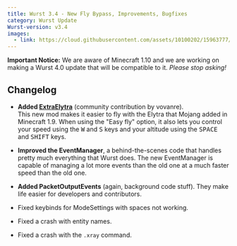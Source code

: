 ```yaml
---
title: Wurst 3.4 - New Fly Bypass, Improvements, Bugfixes
category: Wurst Update
Wurst-version: v3.4
images:
  - link: https://cloud.githubusercontent.com/assets/10100202/15963777/dd2ff482-2f14-11e6-83ac-441ad3dcb47a.jpg
---
```

<div class="ribbed-amber padding10">
<p class="bg-white padding10 no-margin">
<strong>Important Notice:</strong>
We are aware of Minecraft 1.10 and we are working on making a Wurst 4.0 update that will be compatible to it.
<em>Please stop asking!</em>
</p>
</div>

## Changelog

- **Added [ExtraElytra](/wiki/Mods/ExtraElytra)** (community contribution by vovanre).  
This new mod makes it easier to fly with the Elytra that Mojang added in Minecraft 1.9. When using the "Easy fly" option, it also lets you control your speed using the <kbd>W</kbd> and <kbd>S</kbd> keys and your altitude using the <kbd>SPACE</kbd> and <kbd>SHIFT</kbd> keys.

- **Improved the EventManager**, a behind-the-scenes code that handles pretty much everything that Wurst does. The new EventManager is capable of managing a lot more events than the old one at a much faster speed than the old one.

- **Added PacketOutputEvents** (again, background code stuff). They make life easier for developers and contributors.

- Fixed keybinds for ModeSettings with spaces not working.

- Fixed a crash with entity names.

- Fixed a crash with the `.xray` command.
